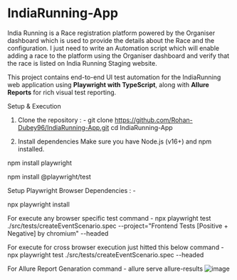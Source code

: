 # IndiaRunning-App
India Running is a Race registration platform powered by the Organiser dashboard which is used to provide the details about the Race and the configuration. I just need to write an Automation script which will enable adding a race to the platform using the Organiser dashboard and verify that the race is listed on India Running Staging website.

This project contains end-to-end UI test automation for the IndiaRunning web application using **Playwright with TypeScript**, along with **Allure Reports** for rich visual test reporting.

Setup & Execution
1. Clone the repository : - 
git clone https://github.com/Rohan-Dubey96/IndiaRunning-App.git
cd IndiaRunning-App

2. Install dependencies
Make sure you have Node.js (v16+) and npm installed.

npm install playwright

npm install @playwright/test

Setup Playwright Browser Dependencies : -

npx playwright install

For execute any browser specific test command - 
npx playwright test ./src/tests/createEventScenario.spec --project="Frontend Tests [Positive + Negative] by chromium" --headed

For execute for cross browser execution just hitted this below command -
npx playwright test ./src/tests/createEventScenario.spec --headed

For Allure Report Genaration command -
allure serve allure-results
![image](https://github.com/user-attachments/assets/c4077024-423e-4002-a78e-cb1911198622)
